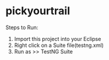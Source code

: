 # pickyourtrail
Steps to Run:
1. Import this project into your Eclipse
2. Right click on a Suite file(testng.xml)
3. Run as >> TestNG Suite









